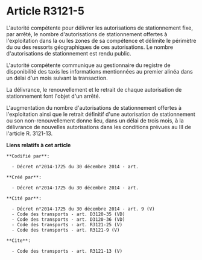 # Article R3121-5

L'autorité compétente pour délivrer les autorisations de stationnement fixe, par arrêté, le nombre d'autorisations de
stationnement offertes à l'exploitation dans la ou les zones de sa compétence et délimite le périmètre du ou des ressorts
géographiques de ces autorisations. Le nombre d'autorisations de stationnement est rendu public. 

L'autorité compétente communique au gestionnaire du registre de disponibilité des taxis les informations mentionnées au
premier alinéa dans un délai d'un mois suivant la transaction. 

La délivrance, le renouvellement et le retrait de chaque autorisation de stationnement font l'objet d'un arrêté. 

L'augmentation du nombre d'autorisations de stationnement offertes à l'exploitation ainsi que le retrait définitif d'une
autorisation de stationnement ou son non-renouvellement donne lieu, dans un délai de trois mois, à la délivrance de nouvelles
autorisations dans les conditions prévues au III de l'article R. 3121-13.

**Liens relatifs à cet article**

	**Codifié par**:

	  - Décret n°2014-1725 du 30 décembre 2014 - art.

	**Créé par**:

	  - Décret n°2014-1725 du 30 décembre 2014 - art.

	**Cité par**:

	  - Décret n°2014-1725 du 30 décembre 2014 - art. 9 (V)
	  - Code des transports - art. D3120-35 (VD)
	  - Code des transports - art. D3120-36 (VD)
	  - Code des transports - art. R3121-25 (V)
	  - Code des transports - art. R3121-9 (V)

	**Cite**:

	  - Code des transports - art. R3121-13 (V)
